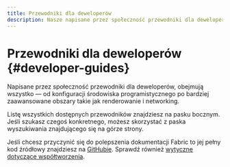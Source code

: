 ```yaml
---
title: Przewodniki dla deweloperów
description: Nasze napisane przez społeczność przewodniki dla deweloperów, obejmują wszystko — od konfiguracji środowiska programistycznego po zaawansowane tematy takie jak renderowanie i networking.
---
```


# Przewodniki dla deweloperów {#developer-guides}

Napisane przez społeczność przewodniki dla deweloperów, obejmują wszystko — od konfiguracji środowiska programistycznego po bardziej zaawansowane obszary takie jak renderowanie i networking.

Listę wszystkich dostępnych przewodników znajdziesz na pasku bocznym. Jeśli szukasz czegoś konkretnego, możesz skorzystać z paska wyszukiwania znajdującego się na górze strony.

Jeśli chcesz przyczynić się do polepszenia dokumentacji Fabric to jej pełny kod źródłowy znajdziesz na [GitHubie](https://github.com/FabricMC/fabric-docs). Sprawdź również [wytyczne dotyczące współtworzenia](../contributing).
